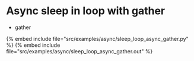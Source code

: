 # Async sleep in loop with gather

* gather


{% embed include file="src/examples/async/sleep_loop_async_gather.py" %}
{% embed include file="src/examples/async/sleep_loop_async_gather.out" %}


